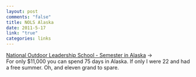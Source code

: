 ```yaml
--- 
layout: post
comments: "false"
title: NOLS Alaska
date: 2011-5-17
link: "true"
categories: links
---
```

<a title="NOLS Semester in Alaska" href="http://www.nols.edu/courses/locations/alaska/aksemester.shtml">National Outdoor Leadership School - Semester in Alaska</a> →<br />For only $11,000 you can spend 75 days in Alaska. If only I were 22 and had a free summer. Oh, and eleven grand to spare.

